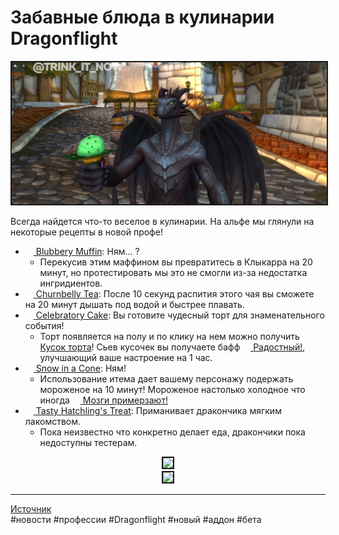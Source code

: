 # Забавные блюда в кулинарии Dragonflight

<center>
<img src=https://raw.githubusercontent.com/MagicalCow/TrinkIT-News/main/Assets/WH327937/WH327937-01.jpg float=center border=2>
</center>  

Всегда найдется что-то веселое в кулинарии. На альфе мы глянули на некоторые рецепты в новой профе!

- <a href="https://www.wowhead.com/beta/item=197767/blubbery-muffin"><img src="https://wow.zamimg.com/images/wow/icons/large/inv_misc_food_148_cupcake.jpg" width="13" height="13"/> Blubbery Muffin</a>: Ням... ?
	- Перекусив этим маффином вы превратитесь в Клыкарра на 20 минут, но протестировать мы это не смогли из-за недостатка ингридиентов.
- <a href="https://www.wowhead.com/beta/item=197772/churnbelly-tea"><img src="https://wow.zamimg.com/images/wow/icons/large/inv_drink_19.jpg" width="13" height="13"/> Churnbelly Tea</a>: После 10 секунд распития этого чая вы сможете на 20 минут дышать под водой и быстрее плавать.
- <a href="https://www.wowhead.com/beta/item=197768/celebratory-cake"><img src="https://wow.zamimg.com/images/wow/icons/large/inv_misc_food_145_cake.jpg" width="13" height="13"/> Celebratory Cake</a>: Вы готовите чудесный торт для знаменательного события!
	- Торт появляется на полу и по клику на нем можно получить <a href="https://www.wowhead.com/beta/spell=382882/slice-of-cake"><img src="https://wow.zamimg.com/images/wow/icons/large/inv_misc_food_144_cakeslice.jpg" width="13" height="13"/> Кусок торта</a>! Сьев кусочек вы получаете бафф <a href="https://www.wowhead.com/beta/spell=382885/delighted"><img src="https://wow.zamimg.com/images/wow/icons/tiny/ui_embercourt-emoji-veryhappy.gif" width="13" height="13"/> Радостный!</a>, улучшающий ваше настроение на 1 час.
- <a href="https://www.wowhead.com/beta/item=197766/snow-in-a-cone"><img src="https://wow.zamimg.com/images/wow/icons/large/inv_misc_food_31.jpg" width="13" height="13"/> Snow in a Cone</a>: Ням!
	- Использование итема дает вашему персонажу подержать мороженое на 10 минут! Мороженое настолько холодное что иногда <a href="https://www.wowhead.com/beta/spell=382730/brain-freeze"><img src="https://wow.zamimg.com/images/wow/icons/large/inv_misc_food_31.jpg" width="13" height="13"/> Мозги примерзают!</a>
- <a href="https://www.wowhead.com/beta/item=197769/tasty-hatchlings-treat"><img src="https://wow.zamimg.com/images/wow/icons/large/inv_misc_food_legion_goobloodgel_chunk.jpg" width="13" height="13"/> Tasty Hatchling's Treat</a>: Приманивает дракончика мягким лакомством.
	- Пока неизвестно что конкретно делает еда, дракончики пока недоступны тестерам.

<center>
<img src=https://wow.zamimg.com/uploads/screenshots/normal/1070275.jpg float=center border=2><br>
<img src=https://wow.zamimg.com/uploads/screenshots/normal/1070276.jpg float=center border=2>
</center>  


---
<a href="https://www.wowhead.com/news/327937">Источник</a>  
#новости #профессии #Dragonflight #новый #аддон #бета